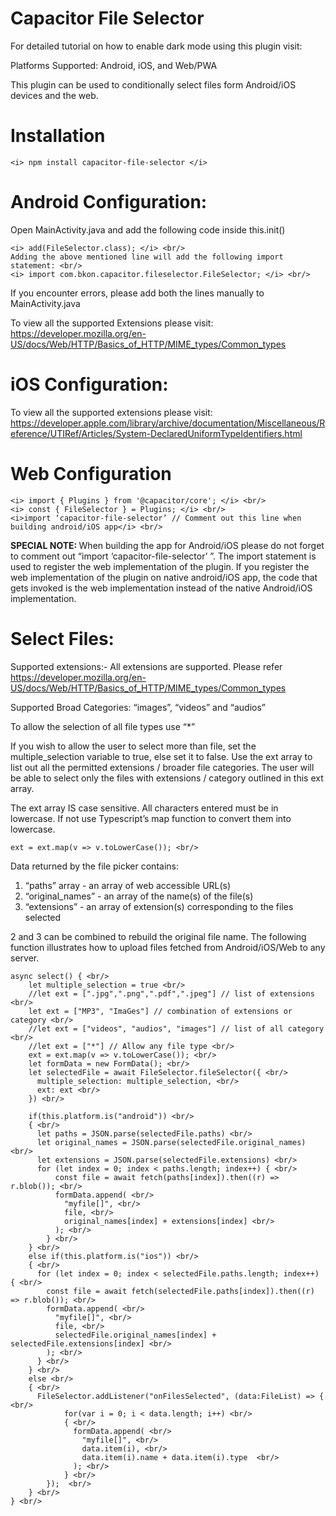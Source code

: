 # Capacitor File Selector

For detailed tutorial on how to enable dark mode using this plugin visit:


Platforms Supported: Android, iOS, and Web/PWA

This plugin can be used to conditionally select files form Android/iOS devices and the web.

# Installation <br/>

```
<i> npm install capacitor-file-selector </i>
```

# Android Configuration: <br/>
Open MainActivity.java and add the following code inside this.init() <br/>
```
<i> add(FileSelector.class); </i> <br/>
Adding the above mentioned line will add the following import statement: <br/>
<i> import com.bkon.capacitor.fileselector.FileSelector; </i> <br/>
```
If you encounter errors, please add both the lines manually to MainActivity.java <br/>

To view all the supported Extensions please visit: <br/>
https://developer.mozilla.org/en-US/docs/Web/HTTP/Basics_of_HTTP/MIME_types/Common_types <br/>


# iOS Configuration: <br/>
To view all the supported extensions please visit: <br/>
https://developer.apple.com/library/archive/documentation/Miscellaneous/Reference/UTIRef/Articles/System-DeclaredUniformTypeIdentifiers.html <br/>

# Web Configuration <br/>
```
<i> import { Plugins } from '@capacitor/core'; </i> <br/>
<i> const { FileSelector } = Plugins; </i> <br/>
<i>import ‘capacitor-file-selector’ // Comment out this line when building android/iOS app</i> <br/>
```


<b> SPECIAL NOTE: </b> When building the app for Android/iOS please do not forget to comment out “import ‘capacitor-file-selector’ ”. The import statement is used to register the web implementation of the plugin. If you register the web implementation of the plugin on native android/iOS app, the code that gets invoked is the web implementation instead of the native Android/iOS implementation. <br/>


# Select Files:

Supported extensions:- All extensions are supported. Please refer https://developer.mozilla.org/en-US/docs/Web/HTTP/Basics_of_HTTP/MIME_types/Common_types   <br/>

Supported Broad Categories: “images”, “videos” and “audios”  <br/>

To allow the selection of all file types use “*” <br/>

If you wish to allow the user to select more than file, set the multiple_selection variable to true, else set it to false. Use the ext array to list out all the permitted extensions / broader file categories. The user will be able to select only the files with extensions / category outlined in this ext array. <br/>

The ext array IS case sensitive. All characters entered must be in lowercase. If not use Typescript’s map function to convert them into lowercase.  <br/> 
```  
ext = ext.map(v => v.toLowerCase()); <br/>
```

Data returned by the file picker contains: <br/>
1. “paths” array - an array of web accessible URL(s) <br/>
2. “original_names” - an array of the name(s) of the file(s) <br/>
3. “extensions” - an array of extension(s) corresponding to the files selected <br/>

2 and 3 can be combined to rebuild the original file name. The following function illustrates how to upload files fetched from Android/iOS/Web to any server. <br/>

```
async select() { <br/>
    let multiple_selection = true <br/>
    //let ext = [".jpg",".png",".pdf",".jpeg"] // list of extensions <br/>
    let ext = ["MP3", "ImaGes"] // combination of extensions or category <br/> 
    //let ext = ["videos", "audios", "images"] // list of all category <br/>
    //let ext = ["*"] // Allow any file type <br/>
    ext = ext.map(v => v.toLowerCase()); <br/>
    let formData = new FormData(); <br/>
    let selectedFile = await FileSelector.fileSelector({ <br/>
      multiple_selection: multiple_selection, <br/>
      ext: ext <br/>
    }) <br/>

    if(this.platform.is("android")) <br/>
    { <br/>
      let paths = JSON.parse(selectedFile.paths) <br/>
      let original_names = JSON.parse(selectedFile.original_names) <br/>
      let extensions = JSON.parse(selectedFile.extensions) <br/>
      for (let index = 0; index < paths.length; index++) { <br/>
          const file = await fetch(paths[index]).then((r) => r.blob()); <br/>
          formData.append( <br/>
            "myfile[]", <br/>
            file, <br/>
            original_names[index] + extensions[index] <br/>
          ); <br/>
        } <br/>
    } <br/>
    else if(this.platform.is("ios")) <br/>
    { <br/>
      for (let index = 0; index < selectedFile.paths.length; index++) { <br/>
        const file = await fetch(selectedFile.paths[index]).then((r) => r.blob()); <br/>
        formData.append( <br/>
          "myfile[]", <br/>
          file, <br/>
          selectedFile.original_names[index] + selectedFile.extensions[index] <br/>
        ); <br/>
      } <br/>
    } <br/>
    else <br/>
    { <br/>
      FileSelector.addListener("onFilesSelected", (data:FileList) => { <br/>
            for(var i = 0; i < data.length; i++) <br/>
            { <br/>
              formData.append( <br/>
                "myfile[]", <br/>
                data.item(i), <br/>
                data.item(i).name + data.item(i).type  <br/>
              ); <br/>
            } <br/>
        });  <br/>
    } <br/>
} <br/>
```
